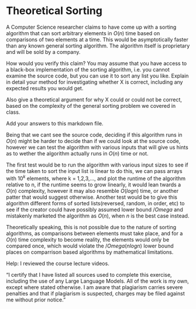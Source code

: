 # Theoretical Sorting

A Computer Science researcher claims to have come up with a sorting algorithm
that can sort arbitrary elements in $O(n)$ time based on comparisons of two
elements at a time. This would be asymptotically faster than any known general
sorting algorithm. The algorithm itself is proprietary and will be sold by a
company.

How would you verify this claim? You may assume that you have access to a
black-box implementation of the sorting algorithm, i.e. you cannot examine the
source code, but you can use it to sort any list you like. Explain in detail
your method for investigating whether X is correct, including any expected
results you would get.

Also give a theoretical argument for why X could or could not be correct, based
on the complexity of the general sorting problem we covered in class.

Add your answers to this markdown file.

Being that we cant see the source code, deciding if this algorithm runs in $O(n)$ might be harder to decide than if we could look at the source code, however we can test the algorithm with various inputs that will give us hints as to wether the algorithm actually runs in $O(n)$ time or not. 

The first test would be to run the algorithm with various input sizes to see if the time taken to sort the input list is linear to do this, we can pass arrays with $10^k$ elements, where k = 1,2,3,..., and plot the runtime of the algorithm relative to n, if the runtime seems to grow linearly, it would lean twards a $O(n)$ complexity, however it may also resemble $O(log n)$ time, or another patter that would suggest otherwise. Another test would be to give this algorithm different forms of sorted lists(reversed, random, in order, etc) to see if the creator could have possibly assumed lower bound $/Omega$ and mistakenly marketed the algorithm as $O(n)$, when $n$ is the best case instead.

Theoretically speaking, this is not possible due to the nature of sorting algorithms, as comparisons between elements must take place, and for a $O(n)$ time complexity to become reality, the elements would only be compared once, which would violate the $/Omega(n log n)$ lower bound places on comparrison based algorithms by mathematical limitations.

Help: I reviewed the course lecture videos.


“I certify that I have listed all sources used to complete this exercise, including the use of any Large Language Models. All of the work is my own, except where stated otherwise. I am aware that plagiarism carries severe penalties and that if plagiarism is suspected, charges may be filed against me without prior notice.”
